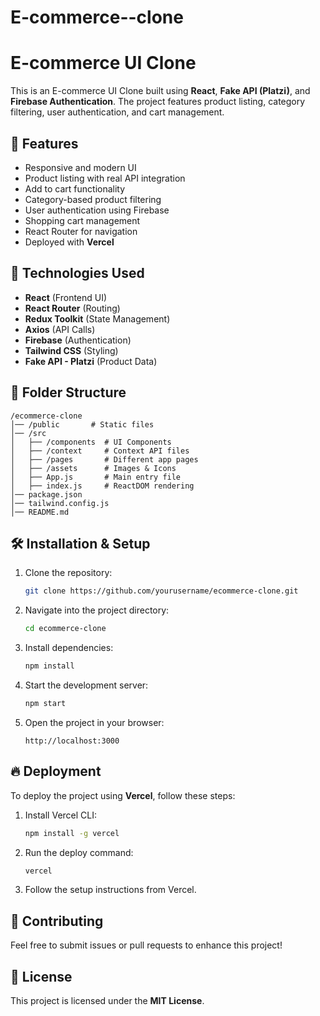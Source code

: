 # E-commerce--clone
# E-commerce UI Clone

This is an E-commerce UI Clone built using **React**, **Fake API (Platzi)**, and **Firebase Authentication**. The project features product listing, category filtering, user authentication, and cart management.

## 🚀 Features

- Responsive and modern UI
- Product listing with real API integration
- Add to cart functionality
- Category-based product filtering
- User authentication using Firebase
- Shopping cart management
- React Router for navigation
- Deployed with **Vercel**

## 📌 Technologies Used

- **React** (Frontend UI)
- **React Router** (Routing)
- **Redux Toolkit** (State Management)
- **Axios** (API Calls)
- **Firebase** (Authentication)
- **Tailwind CSS** (Styling)
- **Fake API - Platzi** (Product Data)

## 📂 Folder Structure

```
/ecommerce-clone
│── /public       # Static files
│── /src
│   ├── /components  # UI Components
│   ├── /context     # Context API files
│   ├── /pages       # Different app pages
│   ├── /assets      # Images & Icons
│   ├── App.js       # Main entry file
│   ├── index.js     # ReactDOM rendering
│── package.json
│── tailwind.config.js
│── README.md
```

## 🛠 Installation & Setup

1. Clone the repository:

   ```sh
   git clone https://github.com/yourusername/ecommerce-clone.git
   ```

2. Navigate into the project directory:

   ```sh
   cd ecommerce-clone
   ```

3. Install dependencies:

   ```sh
   npm install
   ```

4. Start the development server:

   ```sh
   npm start
   ```

5. Open the project in your browser:
   ```
   http://localhost:3000
   ```

## 🔥 Deployment

To deploy the project using **Vercel**, follow these steps:

1. Install Vercel CLI:
   ```sh
   npm install -g vercel
   ```
2. Run the deploy command:
   ```sh
   vercel
   ```
3. Follow the setup instructions from Vercel.

## 📝 Contributing

Feel free to submit issues or pull requests to enhance this project!

## 📜 License

This project is licensed under the **MIT License**.
